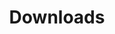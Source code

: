 ---
templateKey: downloads
title: Downloads
downloadMaterial:
    - downloadText: Hier können Sie etwas herunterladen
      buttonText: Jetzt downloaden
      file: /uploads/Satzung SEND 29.11.2017-final.pdf
    - downloadText: Hier können Sie etwas herunterladen
      buttonText: Jetzt downloaden
      file: /uploads/Satzung SEND 29.11.2017-final.pdf
    - downloadText: Hier können Sie etwas herunterladen
      buttonText: Jetzt downloaden
      file: /uploads/Satzung SEND 29.11.2017-final.pdf
---